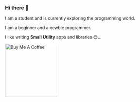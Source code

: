 ### Hi there 👋

I am a student  and is currently exploring the programming world. 

I am a beginner and a newbie programmer.

I like writing **Small Utility** apps and libraries :blush:...

<a href="https://www.buymeacoffee.com/theboringdude" target="_blank"><img src="https://cdn.buymeacoffee.com/buttons/v2/default-yellow.png" alt="Buy Me A Coffee" width="175" ></a>

<!--
**TheBoringDude/TheBoringDude** is a ✨ _special_ ✨ repository because its `README.md` (this file) appears on your GitHub profile.

Here are some ideas to get you started:

- 🔭 I’m currently working on **random projects**.
- 🌱 I’m currently learning ...
- 👯 I’m looking to collaborate on ...
- 🤔 I’m looking for help with ...
- 💬 Ask me about ...
- 📫 How to reach me: ...
- 😄 Pronouns: ...
- ⚡ Fun fact: ...
-->
